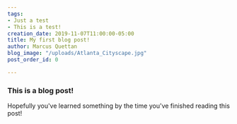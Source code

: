 ```yaml
---
tags:
- Just a test
- This is a test!
creation_date: 2019-11-07T11:00:00-05:00
title: My first blog post!
author: Marcus Quettan
blog_image: "/uploads/Atlanta_Cityscape.jpg"
post_order_id: 0

---
```

### This is a blog post!

Hopefully you've learned something by the time you've finished reading this post!